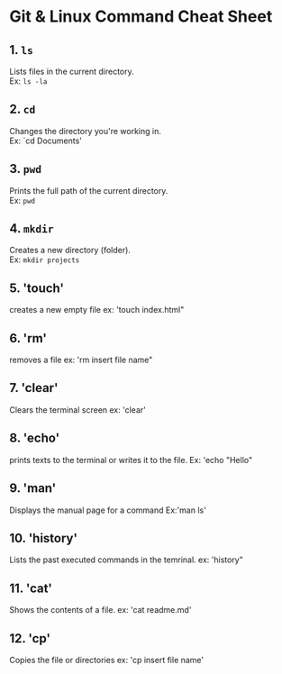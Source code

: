 # Git & Linux Command Cheat Sheet

## 1. `ls`
Lists files in the current directory.  
Ex: `ls -la`
## 2. `cd`
Changes the directory you're working in.  
Ex: `cd Documents'
## 3. `pwd`
Prints the full path of the current directory.  
Ex: `pwd`
## 4. `mkdir`
Creates a new directory (folder).  
Ex: `mkdir projects`
## 5. 'touch'
creates a new empty file
ex: 'touch index.html"
## 6. 'rm'
removes a file
ex: 'rm insert file name"
## 7. 'clear'
Clears the terminal screen
ex: 'clear'
## 8. 'echo'
prints texts to the terminal or writes it to the file.
Ex: 'echo "Hello"
## 9. 'man'
Displays the manual page for a command
Ex:'man ls'
## 10. 'history'
Lists the past executed commands in the temrinal. 
ex: 'history"
## 11. 'cat'
Shows the contents of a file.
ex: 'cat readme.md'
## 12. 'cp'
Copies the file or directories
ex: 'cp insert file name'
